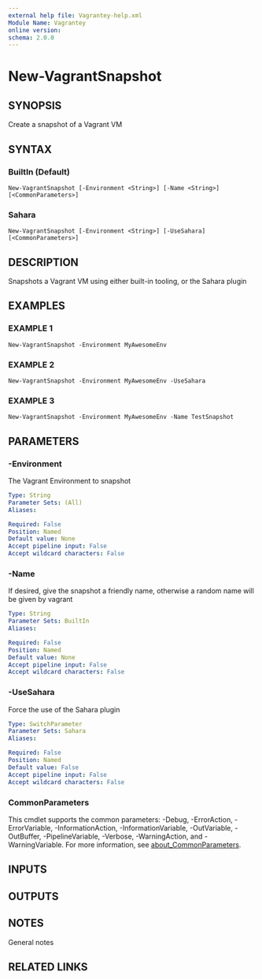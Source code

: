 ```yaml
---
external help file: Vagrantey-help.xml
Module Name: Vagrantey
online version:
schema: 2.0.0
---
```


# New-VagrantSnapshot

## SYNOPSIS
Create a snapshot of a Vagrant VM

## SYNTAX

### BuiltIn (Default)
```
New-VagrantSnapshot [-Environment <String>] [-Name <String>] [<CommonParameters>]
```

### Sahara
```
New-VagrantSnapshot [-Environment <String>] [-UseSahara] [<CommonParameters>]
```

## DESCRIPTION
Snapshots a Vagrant VM using either built-in tooling, or the Sahara plugin

## EXAMPLES

### EXAMPLE 1
```
New-VagrantSnapshot -Environment MyAwesomeEnv
```

### EXAMPLE 2
```
New-VagrantSnapshot -Environment MyAwesomeEnv -UseSahara
```

### EXAMPLE 3
```
New-VagrantSnapshot -Environment MyAwesomeEnv -Name TestSnapshot
```

## PARAMETERS

### -Environment
The Vagrant Environment to snapshot

```yaml
Type: String
Parameter Sets: (All)
Aliases:

Required: False
Position: Named
Default value: None
Accept pipeline input: False
Accept wildcard characters: False
```

### -Name
If desired, give the snapshot a friendly name, otherwise a random name will be given by vagrant

```yaml
Type: String
Parameter Sets: BuiltIn
Aliases:

Required: False
Position: Named
Default value: None
Accept pipeline input: False
Accept wildcard characters: False
```

### -UseSahara
Force the use of the Sahara plugin

```yaml
Type: SwitchParameter
Parameter Sets: Sahara
Aliases:

Required: False
Position: Named
Default value: False
Accept pipeline input: False
Accept wildcard characters: False
```

### CommonParameters
This cmdlet supports the common parameters: -Debug, -ErrorAction, -ErrorVariable, -InformationAction, -InformationVariable, -OutVariable, -OutBuffer, -PipelineVariable, -Verbose, -WarningAction, and -WarningVariable. For more information, see [about_CommonParameters](http://go.microsoft.com/fwlink/?LinkID=113216).

## INPUTS

## OUTPUTS

## NOTES
General notes

## RELATED LINKS

